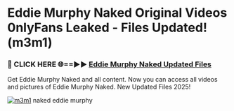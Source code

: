 # Eddie Murphy Naked Original Videos 0nlyFans Leaked - Files Updated! (m3m1)

<h3>🔴 CLICK HERE 🌐==►► <a href="https://tinyurl.com/yckcrads" rel="nofollow">Eddie Murphy Naked Updated Files</a></h3>

Get Eddie Murphy Naked and all content. Now you can access all videos and pictures of Eddie Murphy Naked. New Updated Files 2025!

[![m3m1](https://i.imgur.com/hpKpOFt.gif)](https://tinyurl.com/yckcrads)
naked eddie murphy